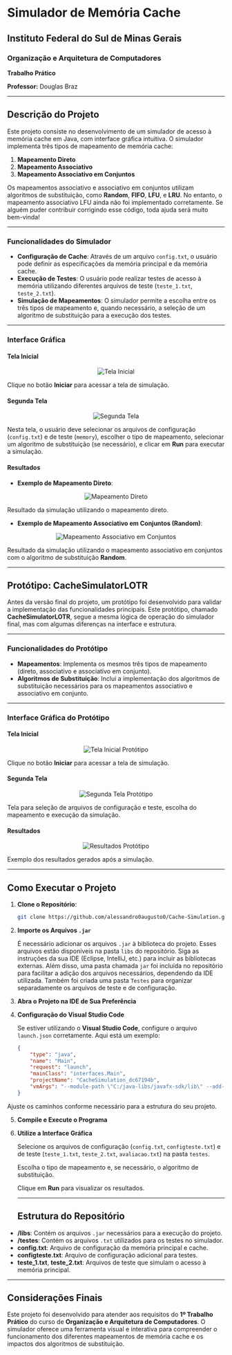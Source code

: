# Simulador de Memória Cache

## Instituto Federal do Sul de Minas Gerais

### Organização e Arquitetura de Computadores

**Trabalho Prático**

**Professor:** Douglas Braz

---

## Descrição do Projeto

Este projeto consiste no desenvolvimento de um simulador de acesso à memória cache em Java, com interface gráfica intuitiva. O simulador implementa três tipos de mapeamento de memória cache:

1. **Mapeamento Direto**
2. **Mapeamento Associativo**
3. **Mapeamento Associativo em Conjuntos**

Os mapeamentos associativo e associativo em conjuntos utilizam algoritmos de substituição, como **Random**, **FIFO**, **LFU**, e **LRU**. No entanto, o mapeamento associativo LFU ainda não foi implementado corretamente. Se alguém puder contribuir corrigindo esse código, toda ajuda será muito bem-vinda!

---

### Funcionalidades do Simulador

- **Configuração de Cache**: Através de um arquivo `config.txt`, o usuário pode definir as especificações da memória principal e da memória cache.
- **Execução de Testes**: O usuário pode realizar testes de acesso à memória utilizando diferentes arquivos de teste (`teste_1.txt`, `teste_2.txt`).
- **Simulação de Mapeamentos**: O simulador permite a escolha entre os três tipos de mapeamento e, quando necessário, a seleção de um algoritmo de substituição para a execução dos testes.

---

### Interface Gráfica

#### Tela Inicial

<div align="center">
    <img src="https://github.com/user-attachments/assets/5fb020ce-4d41-4d26-85ad-4b413fd2e83b" alt="Tela Inicial">
</div>

Clique no botão **Iniciar** para acessar a tela de simulação.

#### Segunda Tela

<div align="center">
    <img src="https://github.com/user-attachments/assets/98942454-2926-4030-a96a-29309823f861" alt="Segunda Tela">
</div>

Nesta tela, o usuário deve selecionar os arquivos de configuração (`config.txt`) e de teste (`memory`), escolher o tipo de mapeamento, selecionar um algoritmo de substituição (se necessário), e clicar em **Run** para executar a simulação.

#### Resultados

- **Exemplo de Mapeamento Direto**:

<div align="center">
    <img src="https://github.com/user-attachments/assets/5636cb77-48f7-4c23-9934-83397f828b0a" alt="Mapeamento Direto">
</div>

Resultado da simulação utilizando o mapeamento direto.

- **Exemplo de Mapeamento Associativo em Conjuntos (Random)**:

<div align="center">
    <img src="https://github.com/user-attachments/assets/f1dee545-60cb-4b25-880f-451b12e09241" alt="Mapeamento Associativo em Conjuntos">
</div>

Resultado da simulação utilizando o mapeamento associativo em conjuntos com o algoritmo de substituição **Random**.

---

## Protótipo: CacheSimulatorLOTR

Antes da versão final do projeto, um protótipo foi desenvolvido para validar a implementação das funcionalidades principais. Este protótipo, chamado **CacheSimulatorLOTR**, segue a mesma lógica de operação do simulador final, mas com algumas diferenças na interface e estrutura.

---

### Funcionalidades do Protótipo

- **Mapeamentos**: Implementa os mesmos três tipos de mapeamento (direto, associativo e associativo em conjunto).
- **Algoritmos de Substituição**: Inclui a implementação dos algoritmos de substituição necessários para os mapeamentos associativo e associativo em conjunto.

---

### Interface Gráfica do Protótipo

#### Tela Inicial

<div align="center">
    <img src="https://github.com/user-attachments/assets/e7b8e183-e48b-4ebb-bd39-5e884488084c" alt="Tela Inicial Protótipo">
</div>

Clique no botão **Iniciar** para acessar a tela de simulação.

#### Segunda Tela

<div align="center">
    <img src="https://github.com/user-attachments/assets/efd5a68b-49ae-4ff7-9d7f-77439f26e044" alt="Segunda Tela Protótipo">
</div>

Tela para seleção de arquivos de configuração e teste, escolha do mapeamento e execução da simulação.

#### Resultados

<div align="center">
    <img src="https://github.com/user-attachments/assets/9b4d97f4-5db7-40c8-9832-d15e561e3966" alt="Resultados Protótipo">
</div>

Exemplo dos resultados gerados após a simulação.

---

## Como Executar o Projeto

1. **Clone o Repositório**:

   ```bash
   git clone https://github.com/alessandro0augusto0/Cache-Simulation.git

   
2. **Importe os Arquivos `.jar`**

   É necessário adicionar os arquivos `.jar` à biblioteca do projeto. Esses arquivos estão disponíveis na pasta `libs` do repositório. Siga as instruções da sua IDE (Eclipse, IntelliJ, etc.) para incluir as bibliotecas externas. Além disso, uma pasta chamada `jar` foi incluída no repositório para facilitar a adição dos arquivos necessários, dependendo da IDE utilizada. Também foi criada uma pasta `Testes` para organizar separadamente os arquivos de teste e de configuração.


3. **Abra o Projeto na IDE de Sua Preferência**

4. **Configuração do Visual Studio Code**

   Se estiver utilizando o **Visual Studio Code**, configure o arquivo `launch.json` corretamente. Aqui está um exemplo:

   ```json
   {
       "type": "java",
       "name": "Main",
       "request": "launch",
       "mainClass": "interfaces.Main",
       "projectName": "CacheSimulation_dc67194b",
       "vmArgs": "--module-path \"C:/java-libs/javafx-sdk/lib\" --add-modules javafx.controls,javafx.fxml,javafx.media"
   }

Ajuste os caminhos conforme necessário para a estrutura do seu projeto.

5. **Compile e Execute o Programa**

6. **Utilize a Interface Gráfica**

   Selecione os arquivos de configuração (`config.txt`, `configteste.txt`) e de teste (`teste_1.txt`, `teste_2.txt`, `avaliacao.txt`) na pasta `testes`.

   Escolha o tipo de mapeamento e, se necessário, o algoritmo de substituição.

   Clique em **Run** para visualizar os resultados.

   ---

   ## Estrutura do Repositório

- **/libs**: Contém os arquivos `.jar` necessários para a execução do projeto.
- **/testes**: Contém os arquivos `.txt` utilizados para os testes no simulador.
- **config.txt**: Arquivo de configuração da memória principal e cache.
- **configteste.txt**: Arquivo de configuração adicional para testes.
- **teste_1.txt**, **teste_2.txt**: Arquivos de teste que simulam o acesso à memória principal.

---

## Considerações Finais

Este projeto foi desenvolvido para atender aos requisitos do **1º Trabalho Prático** do curso de **Organização e Arquitetura de Computadores**. O simulador oferece uma ferramenta visual e interativa para compreender o funcionamento dos diferentes mapeamentos de memória cache e os impactos dos algoritmos de substituição.
